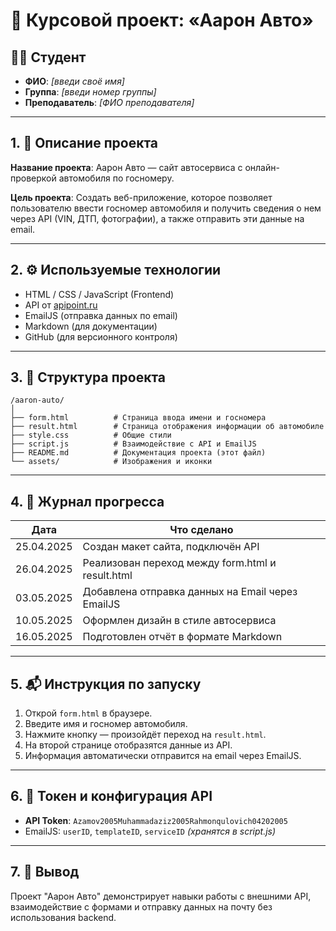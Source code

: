 
# 📌 Курсовой проект: «Аарон Авто»

## 👨‍🎓 Студент
- **ФИО**: *[введи своё имя]*
- **Группа**: *[введи номер группы]*
- **Преподаватель**: *[ФИО преподавателя]*

---

## 1. 📄 Описание проекта

**Название проекта**: Аарон Авто — сайт автосервиса с онлайн-проверкой автомобиля по госномеру.

**Цель проекта**: Создать веб-приложение, которое позволяет пользователю ввести госномер автомобиля и получить сведения о нем через API (VIN, ДТП, фотографии), а также отправить эти данные на email.

---

## 2. ⚙️ Используемые технологии

- HTML / CSS / JavaScript (Frontend)
- API от [apipoint.ru](https://apipoint.ru/)
- EmailJS (отправка данных по email)
- Markdown (для документации)
- GitHub (для версионного контроля)

---

## 3. 📁 Структура проекта

```
/aaron-auto/
│
├── form.html          # Страница ввода имени и госномера
├── result.html        # Страница отображения информации об автомобиле
├── style.css          # Общие стили
├── script.js          # Взаимодействие с API и EmailJS
├── README.md          # Документация проекта (этот файл)
└── assets/            # Изображения и иконки
```

---

## 4. 📆 Журнал прогресса

| Дата       | Что сделано                                      |
|------------|--------------------------------------------------|
| 25.04.2025 | Создан макет сайта, подключён API                |
| 26.04.2025 | Реализован переход между form.html и result.html |
| 03.05.2025 | Добавлена отправка данных на Email через EmailJS |
| 10.05.2025 | Оформлен дизайн в стиле автосервиса              |
| 16.05.2025 | Подготовлен отчёт в формате Markdown             |

---

## 5. 📬 Инструкция по запуску

1. Открой `form.html` в браузере.
2. Введите имя и госномер автомобиля.
3. Нажмите кнопку — произойдёт переход на `result.html`.
4. На второй странице отобразятся данные из API.
5. Информация автоматически отправится на email через EmailJS.

---

## 6. 🔐 Токен и конфигурация API

- **API Token**: `Azamov2005Muhammadaziz2005Rahmonqulovich04202005`
- EmailJS: `userID`, `templateID`, `serviceID` *(хранятся в script.js)*

---

## 7. 📌 Вывод

Проект "Аарон Авто" демонстрирует навыки работы с внешними API, взаимодействие с формами и отправку данных на почту без использования backend.
